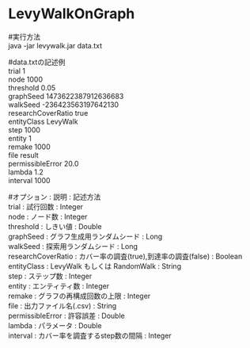 # LevyWalkOnGraph

#実行方法  
java -jar levywalk.jar data.txt  

#data.txtの記述例  
trial 1  
node 1000  
threshold 0.05  
graphSeed 1473622387912636683  
walkSeed -236423563197642130  
researchCoverRatio true  
entityClass LevyWalk  
step 1000  
entity 1  
remake 1000  
file result  
permissibleError 20.0  
lambda 1.2  
interval 1000  

#オプション : 説明 : 記述方法  
trial : 試行回数 : Integer  
node : ノード数 : Integer  
threshold : しきい値 : Double  
graphSeed : グラフ生成用ランダムシード : Long  
walkSeed : 探索用ランダムシード : Long  
researchCoverRatio : カバー率の調査(true),到達率の調査(false) : Boolean  
entityClass : LevyWalk もしくは RandomWalk : String  
step : ステップ数 : Integer  
entity : エンティティ数 : Integer  
remake : グラフの再構成回数の上限 : Integer  
file : 出力ファイル名(.csv) : String  
permissibleError : 許容誤差 : Double  
lambda : パラメータ : Double  
interval : カバー率を調査するstep数の間隔 : Integer  
